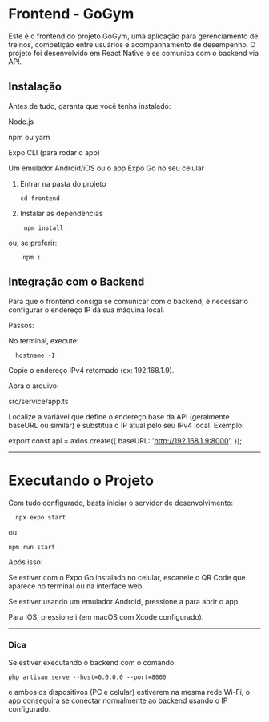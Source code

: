 # Frontend - GoGym

Este é o frontend do projeto GoGym, uma aplicação para gerenciamento de treinos, competição entre usuários e acompanhamento de desempenho.
O projeto foi desenvolvido em React Native e se comunica com o backend via API.

## Instalação

Antes de tudo, garanta que você tenha instalado:

Node.js

npm ou yarn

Expo CLI (para rodar o app)

Um emulador Android/iOS ou o app Expo Go no seu celular

1. Entrar na pasta do projeto

       cd frontend

2. Instalar as dependências

        npm install

ou, se preferir:

        npm i

## Integração com o Backend

Para que o frontend consiga se comunicar com o backend, é necessário configurar o endereço IP da sua máquina local.

Passos:

No terminal, execute:

      hostname -I

Copie o endereço IPv4 retornado (ex: 192.168.1.9).

Abra o arquivo:

src/service/app.ts

Localize a variável que define o endereço base da API (geralmente baseURL ou similar) e substitua o IP atual pelo seu IPv4 local.
Exemplo:

export const api = axios.create({
  baseURL: 'http://192.168.1.9:8000',
});

<hr>

# Executando o Projeto

Com tudo configurado, basta iniciar o servidor de desenvolvimento:

      npx expo start
ou

    npm run start

Após isso:

Se estiver com o Expo Go instalado no celular, escaneie o QR Code que aparece no terminal ou na interface web.

Se estiver usando um emulador Android, pressione a para abrir o app.

Para iOS, pressione i (em macOS com Xcode configurado).

<hr>

### Dica

Se estiver executando o backend com o comando:

    php artisan serve --host=0.0.0.0 --port=8000
    
e ambos os dispositivos (PC e celular) estiverem na mesma rede Wi-Fi, o app conseguirá se conectar normalmente ao backend usando o IP configurado.

